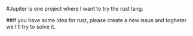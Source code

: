 #Jupiter is one project where I want to try the rust lang.

##If you have some Idea for rust, please create a new issue and togheter we I'll try to solve it.
